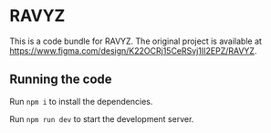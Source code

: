
  # RAVYZ

  This is a code bundle for RAVYZ. The original project is available at https://www.figma.com/design/K22OCRj15CeRSvj1II2EPZ/RAVYZ.

  ## Running the code

  Run `npm i` to install the dependencies.

  Run `npm run dev` to start the development server.
  
